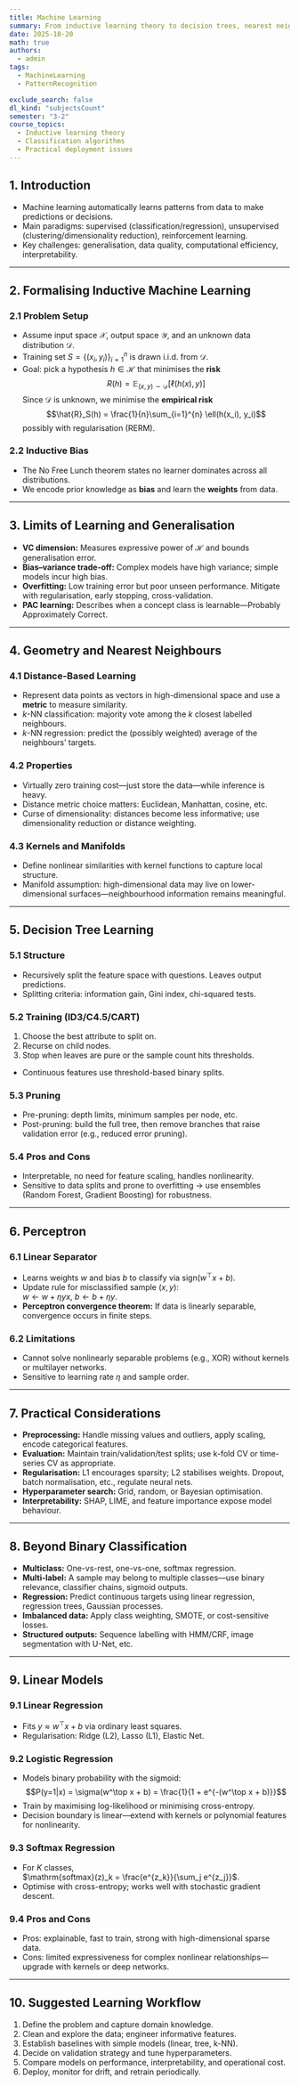 ```yaml
---
title: Machine Learning
summary: From inductive learning theory to decision trees, nearest neighbours, perceptrons, and linear models
date: 2025-10-20
math: true
authors:
  - admin
tags:
  - MachineLearning
  - PatternRecognition

exclude_search: false
dl_kind: "subjectsCount"
semester: "3-2"
course_topics:
  - Inductive learning theory
  - Classification algorithms
  - Practical deployment issues
---
```


## 1. Introduction

- Machine learning automatically learns patterns from data to make predictions or decisions.
- Main paradigms: supervised (classification/regression), unsupervised (clustering/dimensionality reduction), reinforcement learning.
- Key challenges: generalisation, data quality, computational efficiency, interpretability.

---

## 2. Formalising Inductive Machine Learning

### 2.1 Problem Setup
- Assume input space $\mathcal{X}$, output space $\mathcal{Y}$, and an unknown data distribution $\mathcal{D}$.
- Training set $S=\{(x_i, y_i)\}_{i=1}^{n}$ is drawn i.i.d. from $\mathcal{D}$.
- Goal: pick a hypothesis $h \in \mathcal{H}$ that minimises the **risk**
  $$R(h) = \mathbb{E}_{(x,y)\sim\mathcal{D}}[\ell(h(x), y)]$$
  Since $\mathcal{D}$ is unknown, we minimise the **empirical risk**
  $$\hat{R}_S(h) = \frac{1}{n}\sum_{i=1}^{n} \ell(h(x_i), y_i)$$
  possibly with regularisation (RERM).

### 2.2 Inductive Bias
- The No Free Lunch theorem states no learner dominates across all distributions.
- We encode prior knowledge as **bias** and learn the **weights** from data.

---

## 3. Limits of Learning and Generalisation

- **VC dimension:** Measures expressive power of $\mathcal{H}$ and bounds generalisation error.
- **Bias–variance trade-off:** Complex models have high variance; simple models incur high bias.
- **Overfitting:** Low training error but poor unseen performance. Mitigate with regularisation, early stopping, cross-validation.
- **PAC learning:** Describes when a concept class is learnable—Probably Approximately Correct.

---

## 4. Geometry and Nearest Neighbours

### 4.1 Distance-Based Learning
- Represent data points as vectors in high-dimensional space and use a **metric** to measure similarity.
- $k$-NN classification: majority vote among the $k$ closest labelled neighbours.
- $k$-NN regression: predict the (possibly weighted) average of the neighbours’ targets.

### 4.2 Properties
- Virtually zero training cost—just store the data—while inference is heavy.
- Distance metric choice matters: Euclidean, Manhattan, cosine, etc.
- Curse of dimensionality: distances become less informative; use dimensionality reduction or distance weighting.

### 4.3 Kernels and Manifolds
- Define nonlinear similarities with kernel functions to capture local structure.
- Manifold assumption: high-dimensional data may live on lower-dimensional surfaces—neighbourhood information remains meaningful.

---

## 5. Decision Tree Learning

### 5.1 Structure
- Recursively split the feature space with questions. Leaves output predictions.
- Splitting criteria: information gain, Gini index, chi-squared tests.

### 5.2 Training (ID3/C4.5/CART)
1. Choose the best attribute to split on.
2. Recurse on child nodes.
3. Stop when leaves are pure or the sample count hits thresholds.
- Continuous features use threshold-based binary splits.

### 5.3 Pruning
- Pre-pruning: depth limits, minimum samples per node, etc.
- Post-pruning: build the full tree, then remove branches that raise validation error (e.g., reduced error pruning).

### 5.4 Pros and Cons
- Interpretable, no need for feature scaling, handles nonlinearity.
- Sensitive to data splits and prone to overfitting → use ensembles (Random Forest, Gradient Boosting) for robustness.

---

## 6. Perceptron

### 6.1 Linear Separator
- Learns weights $w$ and bias $b$ to classify via $\text{sign}(w^\top x + b)$.
- Update rule for misclassified sample $(x,y)$:  
  $w \leftarrow w + \eta y x$, $b \leftarrow b + \eta y$.
- **Perceptron convergence theorem:** If data is linearly separable, convergence occurs in finite steps.

### 6.2 Limitations
- Cannot solve nonlinearly separable problems (e.g., XOR) without kernels or multilayer networks.
- Sensitive to learning rate $\eta$ and sample order.

---

## 7. Practical Considerations

- **Preprocessing:** Handle missing values and outliers, apply scaling, encode categorical features.
- **Evaluation:** Maintain train/validation/test splits; use k-fold CV or time-series CV as appropriate.
- **Regularisation:** L1 encourages sparsity; L2 stabilises weights. Dropout, batch normalisation, etc., regulate neural nets.
- **Hyperparameter search:** Grid, random, or Bayesian optimisation.
- **Interpretability:** SHAP, LIME, and feature importance expose model behaviour.

---

## 8. Beyond Binary Classification

- **Multiclass:** One-vs-rest, one-vs-one, softmax regression.
- **Multi-label:** A sample may belong to multiple classes—use binary relevance, classifier chains, sigmoid outputs.
- **Regression:** Predict continuous targets using linear regression, regression trees, Gaussian processes.
- **Imbalanced data:** Apply class weighting, SMOTE, or cost-sensitive losses.
- **Structured outputs:** Sequence labelling with HMM/CRF, image segmentation with U-Net, etc.

---

## 9. Linear Models

### 9.1 Linear Regression
- Fits $y \approx w^\top x + b$ via ordinary least squares.
- Regularisation: Ridge (L2), Lasso (L1), Elastic Net.

### 9.2 Logistic Regression
- Models binary probability with the sigmoid:
  $$P(y=1|x) = \sigma(w^\top x + b) = \frac{1}{1 + e^{-(w^\top x + b)}}$$
- Train by maximising log-likelihood or minimising cross-entropy.
- Decision boundary is linear—extend with kernels or polynomial features for nonlinearity.

### 9.3 Softmax Regression
- For $K$ classes,  
  $\mathrm{softmax}(z)_k = \frac{e^{z_k}}{\sum_j e^{z_j}}$.
- Optimise with cross-entropy; works well with stochastic gradient descent.

### 9.4 Pros and Cons
- Pros: explainable, fast to train, strong with high-dimensional sparse data.
- Cons: limited expressiveness for complex nonlinear relationships—upgrade with kernels or deep networks.

---

## 10. Suggested Learning Workflow

1. Define the problem and capture domain knowledge.
2. Clean and explore the data; engineer informative features.
3. Establish baselines with simple models (linear, tree, k-NN).
4. Decide on validation strategy and tune hyperparameters.
5. Compare models on performance, interpretability, and operational cost.
6. Deploy, monitor for drift, and retrain periodically.
